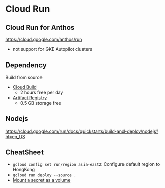 # Cloud Run
## Cloud Run for Anthos
https://cloud.google.com/anthos/run
- not support for GKE Autopilot clusters

## Dependency
Build from source
- [Cloud Build](https://cloud.google.com/build/pricing)
  - 2 hours free per day
- [Artifact Registry](https://cloud.google.com/artifact-registry/pricing)
  - 0.5 GB storage free

## Nodejs
https://cloud.google.com/run/docs/quickstarts/build-and-deploy/nodejs?hl=en_US
## CheatSheet
- `gcloud config set run/region asia-east2`: Configure default region to HongKong
- `gcloud run deploy --source .`
- [Mount a secret as a volume](https://medium.com/google-cloud/mount-a-file-as-a-volume-in-cloud-run-facc74c02cc6)
